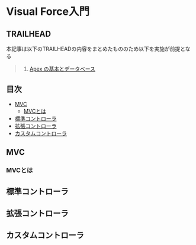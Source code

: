 # Visual Force入門
## TRAILHEAD
本記事は以下のTRAILHEADの内容をまとめたもののため以下を実施が前提となる
> 1. [Apex の基本とデータベース](https://trailhead.salesforce.com/ja/content/learn/modules/apex_database)
## 目次
- [MVC](#MVC)
  - [MVCとは](#MVCとは)
- [標準コントローラ](#標準コントローラ)
- [拡張コントローラ](#拡張コントローラ)
- [カスタムコントローラ](#カスタムコントローラ)
## MVC
### MVCとは
## 標準コントローラ
## 拡張コントローラ
## カスタムコントローラ
